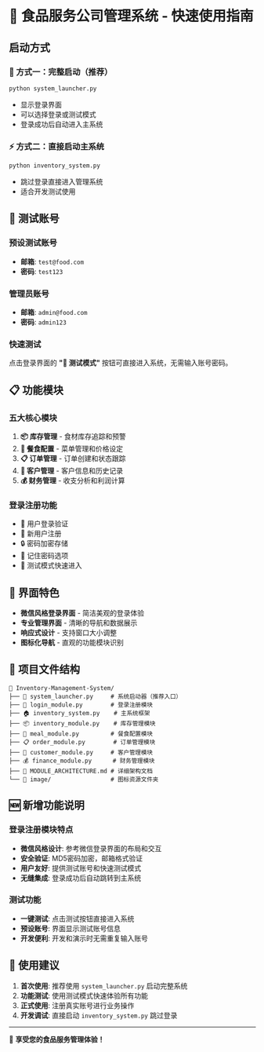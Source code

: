 # 🚀 食品服务公司管理系统 - 快速使用指南

## 启动方式

### 🔐 方式一：完整启动（推荐）
```bash
python system_launcher.py
```
- 显示登录界面
- 可以选择登录或测试模式
- 登录成功后自动进入主系统

### ⚡ 方式二：直接启动主系统
```bash
python inventory_system.py
```
- 跳过登录直接进入管理系统
- 适合开发测试使用

## 🧪 测试账号

### 预设测试账号
- **邮箱**: `test@food.com`
- **密码**: `test123`

### 管理员账号
- **邮箱**: `admin@food.com`  
- **密码**: `admin123`

### 快速测试
点击登录界面的 **"🧪 测试模式"** 按钮可直接进入系统，无需输入账号密码。

## 📋 功能模块

### 五大核心模块
1. **📦 库存管理** - 食材库存追踪和预警
2. **🍜 餐食配置** - 菜单管理和价格设定
3. **📋 订单管理** - 订单创建和状态跟踪  
4. **👥 客户管理** - 客户信息和历史记录
5. **💰 财务管理** - 收支分析和利润计算

### 登录注册功能
- 🔑 用户登录验证
- 📝 新用户注册
- 🔒 密码加密存储
- 💾 记住密码选项
- 🧪 测试模式快速进入

## 🎨 界面特色

- **微信风格登录界面** - 简洁美观的登录体验
- **专业管理界面** - 清晰的导航和数据展示
- **响应式设计** - 支持窗口大小调整
- **图标化导航** - 直观的功能模块识别

## 📁 项目文件结构

```
📁 Inventory-Management-System/
├── 🚀 system_launcher.py     # 系统启动器（推荐入口）
├── 🔐 login_module.py        # 登录注册模块
├── 🏠 inventory_system.py    # 主系统框架
├── 📦 inventory_module.py    # 库存管理模块
├── 🍜 meal_module.py         # 餐食配置模块
├── 📋 order_module.py        # 订单管理模块
├── 👥 customer_module.py     # 客户管理模块
├── 💰 finance_module.py      # 财务管理模块
├── 📖 MODULE_ARCHITECTURE.md # 详细架构文档
└── 📁 image/                 # 图标资源文件夹
```

## 🆕 新增功能说明

### 登录注册模块特点
- **微信风格设计**: 参考微信登录界面的布局和交互
- **安全验证**: MD5密码加密，邮箱格式验证
- **用户友好**: 提供测试账号和快速测试模式
- **无缝集成**: 登录成功后自动跳转到主系统

### 测试功能
- **一键测试**: 点击测试按钮直接进入系统
- **预设账号**: 界面显示测试账号信息
- **开发便利**: 开发和演示时无需重复输入账号

## 🎯 使用建议

1. **首次使用**: 推荐使用 `system_launcher.py` 启动完整系统
2. **功能测试**: 使用测试模式快速体验所有功能
3. **正式使用**: 注册真实账号进行业务操作
4. **开发调试**: 直接启动 `inventory_system.py` 跳过登录

---
🎉 **享受您的食品服务管理体验！**
